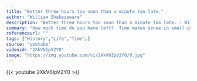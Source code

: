 ```yaml
---
title: "Better three hours too soon than a minute too late."
author: "William Shakespeare"
description: "Better three hours too soon than a minute too late. - William Shakespeare quotes from GetInspired365.com"
summary: "How much time do you have left?  Time makes sense in small pieces. But when you look at huge stretches of time, it's almost impossible to wrap your head around things. So Kurzgesagt teamed up with the awesome blog 'Wait but Why' and made this video to help you putting things in perspective with some infographics! "
referenceurl: ""
tags: ["History","Life","Time",]
source: "youtube"
videoid: "2XkV6IpV2Y0"
image: "https://img.youtube.com/vi/2XkV6IpV2Y0/0.jpg"
---
```


{{< youtube 2XkV6IpV2Y0 >}}
